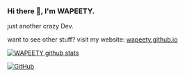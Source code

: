 ### Hi there 👋, I'm WAPEETY. 
just another crazy Dev.



want to see other stuff? visit my website: [wapeety.github.io](https://wapeety.github.io)

[![WAPEETY github stats](https://github-readme-stats.vercel.app/api?username=WAPEETY&theme=radical)](https://github.com/WAPEETY)

[![GitHub](https://img.shields.io/badge/dynamic/json?logo=github&label=GitHub+Followers&labelColor=282c34&color=181717&query=%24.data.totalSubs&url=https%3A%2F%2Fapi.spencerwoo.com%2Fsubstats%2F%3Fsource%3Dgithub%26queryKey%3DWAPEETY&longCache=true)](https://github.com/WAPEETY)

<!--
**WAPEETY/WAPEETY** is a ✨ _special_ ✨ repository because its `README.md` (this file) appears on your GitHub profile.

Here are some ideas to get you started:

- 🔭 I’m currently working on ...
- 🌱 I’m currently learning ...
- 👯 I’m looking to collaborate on ...
- 🤔 I’m looking for help with ...
- 💬 Ask me about ...
- 📫 How to reach me: ...
- 😄 Pronouns: ...
- ⚡ Fun fact: ...
-->
